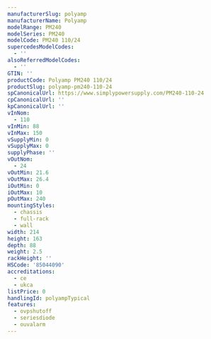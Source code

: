 ```yaml
---
manufacturerSlug: polyamp
manufacturerName: Polyamp
modelRange: PM240
modelSeries: PM240
modelCode: PM240 110/24
supercedesModelCodes:
  - ''
alsoReferredModelCodes:
  - ''
GTIN: ''
productCode: Polyamp PM240 110/24
productSlug: polyamp-pm240-110-24
spCanonicalUrl: https://www.simplypowersupply.com/PM240-110-24
cpCanonicalUrl: ''
kpCanonicalUrl: ''
vInNom:
  - 110
vInMin: 88
vInMax: 150
vSupplyMin: 0
vSupplyMax: 0
supplyPhase: ''
vOutNom:
  - 24
vOutMin: 21.6
vOutMax: 26.4
iOutMin: 0
iOutMax: 10
pOutMax: 240
mountingStyles:
  - chassis
  - full-rack
  - wall
width: 214
height: 163
depth: 88
weight: 2.5
rackHeight: ''
HSCode: '85044090'
accreditations:
  - ce
  - ukca
listPrice: 0
handlingId: polyampTypical
features:
  - ovpshutoff
  - seriesdiode
  - ouvalarm
---
```

